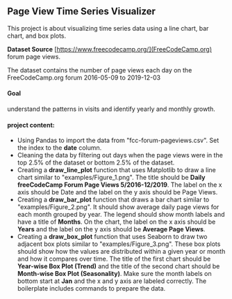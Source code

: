 ## Page View Time Series Visualizer

This project is about visualizing time series data using a line chart, bar chart, and box plots.

**Dataset Source**
[https://www.freecodecamp.org/](FreeCodeCamp.org) forum page views.

The dataset contains the number of page views each day on the FreeCodeCamp.org forum 2016-05-09 to 2019-12-03


#### Goal 
understand the patterns in visits and identify yearly and monthly growth.


#### project content:
* Using Pandas to import the data from "fcc-forum-pageviews.csv". Set the index to the __date__ column.
* Cleaning the data by filtering out days when the page views were in the top 2.5% of the dataset or bottom 2.5% of the dataset.
* Creating a __draw_line_plot__ function that uses Matplotlib to draw a line chart similar to "examples/Figure_1.png". The title should be __Daily freeCodeCamp Forum Page Views 5/2016-12/2019__. The label on the x axis should be Date and the label on the y axis should be Page Views.
* Creating a __draw_bar_plot__ function that draws a bar chart similar to "examples/Figure_2.png". It should show average daily page views for each month grouped by year. The legend should show month labels and have a title of __Months__. On the chart, the label on the x axis should be __Years__ and the label on the y axis should be __Average Page Views__.
* Creating a __draw_box_plot__ function that uses Seaborn to draw two adjacent box plots similar to "examples/Figure_3.png". These box plots should show how the values are distributed within a given year or month and how it compares over time. The title of the first chart should be __Year-wise Box Plot (Trend)__ and the title of the second chart should be __Month-wise Box Plot (Seasonality)__. Make sure the month labels on bottom start at __Jan__ and the x and y axis are labeled correctly. The boilerplate includes commands to prepare the data.

